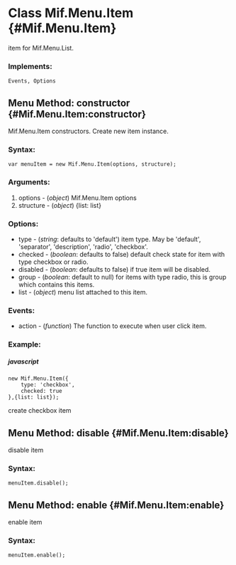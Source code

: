 Class Mif.Menu.Item {#Mif.Menu.Item}
==========================
item for Mif.Menu.List.

### Implements:
	Events, Options

Menu Method: constructor {#Mif.Menu.Item:constructor}
-----------------------------------------------------

Mif.Menu.Item constructors. Create new item instance.
	
### Syntax:

	var menuItem = new Mif.Menu.Item(options, structure);

### Arguments:

1. options  - (*object*) Mif.Menu.Item options
2. structure - (*object*) {list: list}

### Options:

* type      - (*string*: defaults to 'default') item type. May be 'default', 'separator', 'description', 'radio', 'checkbox'.
* checked   - (*boolean*: defaults to false) default check state for item with type checkbox or radio.
* disabled  - (*boolean*: defaults to false) if true item will be disabled.
* group     - (*boolean*: default to null) for items with type radio, this is group which contains this items.
* list      - (*object*) menu list attached to this item.

### Events: 

* action - (*function*) The function to execute when user click item.

### Example:

##### javascript
	new Mif.Menu.Item({
		type: 'checkbox',
		checked: true
	},{list: list});
	
create checkbox item


Menu Method: disable {#Mif.Menu.Item:disable}
---------------------------------------------
disable item
	
### Syntax:

	menuItem.disable();


Menu Method: enable {#Mif.Menu.Item:enable}
-------------------------------------------
enable item
	
### Syntax:

	menuItem.enable();